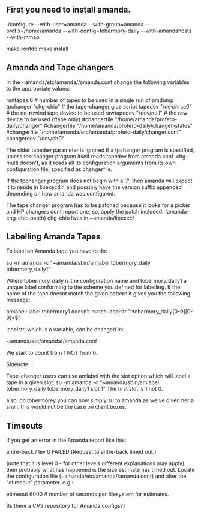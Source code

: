 First you need to install amanda.
---------------------------------

./configure  --with-user=amanda --with-group=amanda --prefix=/home/amanda --with-config=tobermory-daily --with-amandahosts --with-mmap

make
rootdo make install


Amanda and Tape changers
------------------------

In the ~amanda/etc/amanda/<config>/amanda.conf change the following variables to the appropriate values:

runtapes 6              # number of tapes to be used in a single run of amdump
tpchanger "chg-chio"   # the tape-changer glue script
tapedev "/dev/nrsa0"    # the no-rewind tape device to be used
rawtapedev "/dev/null"  # the raw device to be used (ftape only)
#changerfile "/home/amanda/profero-daily/changer"
#changerfile "/home/amanda/profero-daily/changer-status"
#changerfile "/home/amanda/etc/amanda/profero-daily/changer.conf"
changerdev "/dev/ch0"

The older tapedev parameter is ignored if a tpchanger program is
specified, unless the changer program itself reads tapedev from
amanda.conf.  chg-multi doesn't, as it reads all its configuration
arguments from its own configuration file, specified as changerfile.

If the tpchanger program does not begin with a '/', then amanda will expect
it to reside in libexecdir, and possibly have the version suffix appended
depending on how amanda was configured.

The tape changer program has to be patched because it looks for a picker and HP
changers dont report one, so, apply the patch included. (amanda-chg-chio.patch)
chg-chio lives in ~amanda/libexec/


Labelling Amanda Tapes
----------------------

To label an Amanda tape you have to do:

 su -m amanda -c "~amanda/sbin/amlabel tobermory_daily tobermory_daily1"

Where tobermory_daily is the configuration name and tobermory_daily1 a
unique label conforming to the scheme you defined for labelling.  If
the name of the tape doesnt match the given pattern it gives you the
following message:

amlabel: label tobermory1 doesn't match labelstr "^tobermory_daily[0-9][0-9]*$"

labelstr, which is a variable, can be changed in:

~amanda/etc/amanda/<config>/amanda.conf

We start to count from 1 NOT from 0.

Sidenote:

Tape-changer users can use amlabel with the slot option which will label a tape
in a given slot.
su -m amanda -c "~amanda/sbin/amlabel tobermory_daily tobermory_daily1 slot 1"
The first slot is 1 not 0.

also, on tobermorey you can now simply su to amanda as we've given her a shell. this would not be the case on
client boxes.

Timeouts
--------

If you get an error in the Amanda report like this:

  antre-back / lev 0 FAILED [Request to antre-back timed out.]

(note that it is level 0 - for other levels different explanations may
apply), then probably what has happened is the size estimate has timed
out. Locate the configuration file
(~amanda/etc/amanda/<config>/amanda.conf) and alter the "etimeout"
parameter. e.g.:

etimeout 6000           # number of seconds per filesystem for estimates.

[Is there a CVS repository for Amanda configs?]
